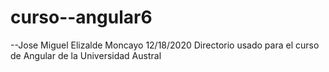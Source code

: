 # curso--angular6
--Jose Miguel Elizalde Moncayo
12/18/2020
Directorio usado para el curso de Angular de la Universidad Austral
